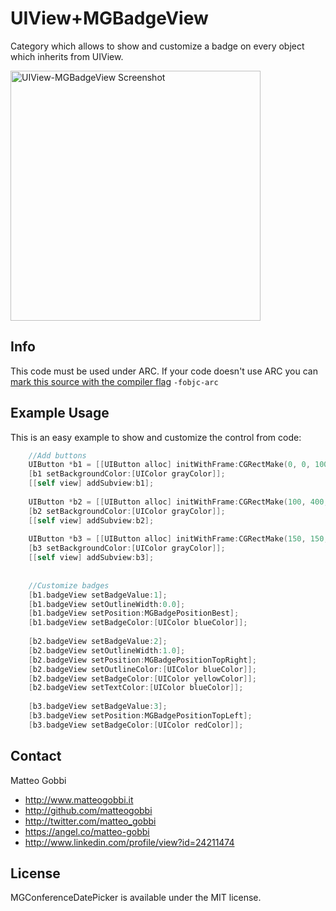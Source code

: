 UIView+MGBadgeView
==================

Category which allows to show and customize a badge on every object which inherits from UIView.

<img src="http://i57.tinypic.com/1zbqknl.png" alt="UIView-MGBadgeView Screenshot" width=400px />

## Info

This code must be used under ARC. 
If your code doesn't use ARC you can [mark this source with the compiler flag](http://www.codeography.com/2011/10/10/making-arc-and-non-arc-play-nice.html) `-fobjc-arc` 

## Example Usage

This is an easy example to show and customize the control from code:

``` objective-c
    //Add buttons
    UIButton *b1 = [[UIButton alloc] initWithFrame:CGRectMake(0, 0, 100, 50)];
    [b1 setBackgroundColor:[UIColor grayColor]];
    [[self view] addSubview:b1];
    
    UIButton *b2 = [[UIButton alloc] initWithFrame:CGRectMake(100, 400, 100, 50)];
    [b2 setBackgroundColor:[UIColor grayColor]];
    [[self view] addSubview:b2];
    
    UIButton *b3 = [[UIButton alloc] initWithFrame:CGRectMake(150, 150, 100, 50)];
    [b3 setBackgroundColor:[UIColor grayColor]];
    [[self view] addSubview:b3];
    
    
    //Customize badges
    [b1.badgeView setBadgeValue:1];
    [b1.badgeView setOutlineWidth:0.0];
    [b1.badgeView setPosition:MGBadgePositionBest];
    [b1.badgeView setBadgeColor:[UIColor blueColor]];
    
    [b2.badgeView setBadgeValue:2];
    [b2.badgeView setOutlineWidth:1.0];
    [b2.badgeView setPosition:MGBadgePositionTopRight];
    [b2.badgeView setOutlineColor:[UIColor blueColor]];
    [b2.badgeView setBadgeColor:[UIColor yellowColor]];
    [b2.badgeView setTextColor:[UIColor blueColor]];
    
    [b3.badgeView setBadgeValue:3];
    [b3.badgeView setPosition:MGBadgePositionTopLeft];
    [b3.badgeView setBadgeColor:[UIColor redColor]];
```

## Contact

Matteo Gobbi

- http://www.matteogobbi.it
- http://github.com/matteogobbi
- http://twitter.com/matteo_gobbi
- https://angel.co/matteo-gobbi
- http://www.linkedin.com/profile/view?id=24211474

## License

MGConferenceDatePicker is available under the MIT license.
